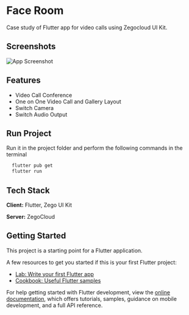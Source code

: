 
# Face Room

Case study of Flutter app for video calls using Zegocloud UI Kit.

## Screenshots

![App Screenshot](https://via.placeholder.com/468x300?text=App+Screenshot+Here)


## Features

- Video Call Conference
- One on One Video Call and Gallery Layout
- Switch Camera
- Switch Audio Output


## Run Project

Run it in the project folder and perform the following commands in the terminal

```bash
  flutter pub get
  flutter run
```
    
## Tech Stack

**Client:** Flutter, Zego UI Kit

**Server:** ZegoCloud


## Getting Started

This project is a starting point for a Flutter application.

A few resources to get you started if this is your first Flutter project:

- [Lab: Write your first Flutter app](https://docs.flutter.dev/get-started/codelab)
- [Cookbook: Useful Flutter samples](https://docs.flutter.dev/cookbook)

For help getting started with Flutter development, view the
[online documentation](https://docs.flutter.dev/), which offers tutorials,
samples, guidance on mobile development, and a full API reference.
